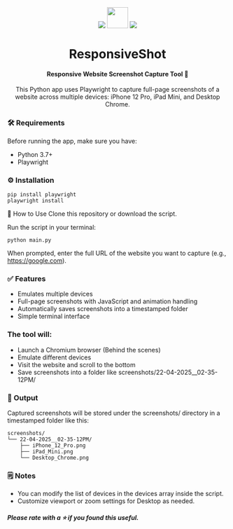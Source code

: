 <div align="center">
    <img src="https://go-skill-icons.vercel.app/api/icons?i=python"/>
    <img height="48" src="https://github.com/user-attachments/assets/409b0d4f-bbe3-4f56-b3c3-ad61ffaa362a"/>
    <img src="https://go-skill-icons.vercel.app/api/icons?i=javascript"/>
</div>

<div align="center">
  
  <h1>ResponsiveShot</h1>
  <h4>Responsive Website Screenshot Capture Tool 📸</h4>
  <p>This Python app uses Playwright to capture full-page screenshots of a website across multiple devices: iPhone 12 Pro, iPad Mini, and Desktop Chrome.</p>
</div>  

### 🛠️ Requirements

Before running the app, make sure you have:
- Python 3.7+
- Playwright

### ⚙️ Installation

```
pip install playwright
playwright install
```

🚀 How to Use
Clone this repository or download the script.

Run the script in your terminal:

```
python main.py
```
When prompted, enter the full URL of the website you want to capture (e.g., https://google.com).

### ✅ Features
- Emulates multiple devices
- Full-page screenshots with JavaScript and animation handling
- Automatically saves screenshots into a timestamped folder
- Simple terminal interface


### The tool will:

- Launch a Chromium browser (Behind the scenes)
- Emulate different devices
- Visit the website and scroll to the bottom
- Save screenshots into a folder like screenshots/22-04-2025__02-35-12PM/

### 📁 Output
Captured screenshots will be stored under the screenshots/ directory in a timestamped folder like this:

```
screenshots/
└── 22-04-2025__02-35-12PM/
    ├── iPhone_12_Pro.png
    ├── iPad_Mini.png
    └── Desktop_Chrome.png
```

### 🗒️ Notes
- You can modify the list of devices in the devices array inside the script.
- Customize viewport or zoom settings for Desktop as needed.

#### _Please rate with a ⭐ if you found this useful._